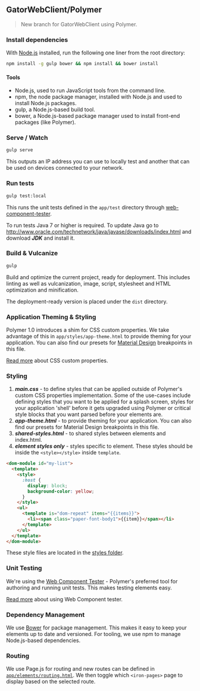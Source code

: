 ## GatorWebClient/Polymer

> New branch for GatorWebClient using Polymer.

### Install dependencies

With [Node.js](https://nodejs.org) installed, run the following one liner from the root directory:

```sh
npm install -g gulp bower && npm install && bower install
```

#### Tools

- Node.js, used to run JavaScript tools from the command line.
- npm, the node package manager, installed with Node.js and used to install Node.js packages.
- gulp, a Node.js-based build tool.
- bower, a Node.js-based package manager used to install front-end packages (like Polymer).

### Serve / Watch

```sh
gulp serve
```

This outputs an IP address you can use to locally test and another that can be used on devices connected to your network.

### Run tests

```sh
gulp test:local
```

This runs the unit tests defined in the `app/test` directory through [web-component-tester](https://github.com/Polymer/web-component-tester).

To run tests Java 7 or higher is required. To update Java go to http://www.oracle.com/technetwork/java/javase/downloads/index.html and download ***JDK*** and install it.

### Build & Vulcanize

```sh
gulp
```

Build and optimize the current project, ready for deployment. This includes linting as well as vulcanization, image, script, stylesheet and HTML optimization and minification.

The deployment-ready version is placed under the `dist` directory.

### Application Theming & Styling

Polymer 1.0 introduces a shim for CSS custom properties. We take advantage of this in `app/styles/app-theme.html` to provide theming for your application. You can also find our presets for [Material Design](https://www.google.com/design/spec/material-design/introduction.html) breakpoints in this file.

[Read more](https://www.polymer-project.org/1.0/docs/devguide/styling.html) about CSS custom properties.

### Styling
1. ***main.css*** - to define styles that can be applied outside of Polymer's custom CSS properties implementation. Some of the use-cases include defining styles that you want to be applied for a splash screen, styles for your application 'shell' before it gets upgraded using Polymer or critical style blocks that you want parsed before your elements are.
2. ***app-theme.html*** - to provide theming for your application. You can also find our presets for Material Design breakpoints in this file.
3. ***shared-styles.html*** - to shared styles between elements and index.html.
4. ***element styles only*** - styles specific to element. These styles should be inside the `<style></style>` inside `template`.

  ```HTML
  <dom-module id="my-list">
    <template>
      <style>
        :host {
          display: block;
          background-color: yellow;
        }
      </style>
      <ul>
        <template is="dom-repeat" items="{{items}}">
          <li><span class="paper-font-body1">{{item}}</span></li>
        </template>
      </ul>
    </template>
  </dom-module>
  ```

These style files are located in the [styles folder](app/styles/).

### Unit Testing

We're using the [Web Component Tester](https://github.com/Polymer/web-component-tester) - Polymer's preferred tool for authoring and running unit tests. This makes testing elements easy.

[Read more](https://github.com/Polymer/web-component-tester#html-suites) about using Web Component tester.

### Dependency Management

We use [Bower](http://bower.io) for package management. This makes it easy to keep your elements up to date and versioned. For tooling, we use npm to manage Node.js-based dependencies.

### Routing

We use Page.js for routing and new routes
can be defined in [`app/elements/routing.html`](https://github.com/PolymerElements/polymer-starter-kit/blob/master/app/elements/routing.html). We then toggle which `<iron-pages>` page to display based on the selected route.
